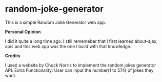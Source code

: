 # random-joke-generator

This is a simple Random Joke Generator web app.

**Personal Opinion**

I did it quite a long time ago. I still rememeber that I first learned about-ajax, apis and this web app was the one I build with that knowledge.

**Credits**

I used a website by Chuck Norris to implement the random jokes generator API.
Extra Functionality: User can input the number(1 to 574) of jokes they want.
